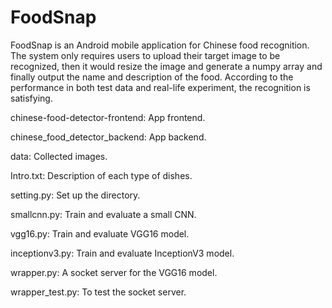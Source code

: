 # FoodSnap

FoodSnap is an Android mobile application for Chinese food recognition. The system only requires users to upload their target image to be recognized, then it would resize the image and generate a numpy array and finally output the name and description of the food. According to the performance in both test data and real-life experiment, the recognition is satisfying. 


chinese-food-detector-frontend: App frontend.

chinese_food_detector_backend: App backend.

data: Collected images.

Intro.txt: Description of each type of dishes.

setting.py: Set up the directory.

smallcnn.py: Train and evaluate a small CNN.

vgg16.py: Train and evaluate VGG16 model.

inceptionv3.py: Train and evaluate InceptionV3 model.

wrapper.py: A socket server for the VGG16 model. 

wrapper_test.py: To test the socket server.


